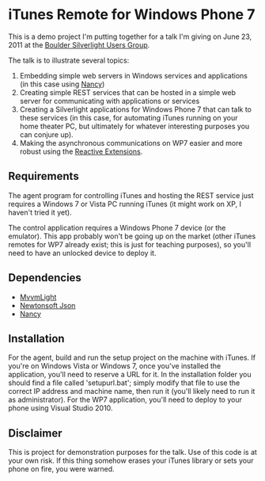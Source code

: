 iTunes Remote for Windows Phone 7
=========================================

This is a demo project I'm putting together for a talk I'm giving on June 23, 2011 at the [Boulder Silverlight Users Group](http://www.meetup.com/Boulder-Silverlight-Users-Group/).

The talk is to illustrate several topics:

1. Embedding simple web servers in Windows services and applications (in this case using [Nancy](http://elegantcode.com/2010/11/28/introducing-nancy-a-lightweight-web-framework-inspired-by-sinatra/))
2. Creating simple REST services that can be hosted in a simple web server for communicating with applications or services 
3. Creating a Silverlight applications for Windows Phone 7 that can talk to these services (in this case, for automating iTunes running on your home theater PC, but ultimately for whatever interesting purposes you can conjure up). 
4. Making the asynchronous communications on WP7 easier and more robust using the [Reactive Extensions](http://msdn.microsoft.com/en-us/data/gg577609).

Requirements
------------

The agent program for controlling iTunes and hosting the REST service just requires a Windows 7 or Vista PC running iTunes (it might work on XP, I haven't tried it yet).

The control application requires a Windows Phone 7 device (or the emulator). This app probably won't be going up on the market (other iTunes remotes for WP7 already exist; this is just for teaching purposes), so you'll need to have an unlocked device to deploy it.

Dependencies
------------
* [MvvmLight](http://mvvmlight.codeplex.com/)
* [Newtonsoft Json](http://james.newtonking.com/pages/json-net.aspx)
* [Nancy](http://elegantcode.com/2010/11/28/introducing-nancy-a-lightweight-web-framework-inspired-by-sinatra/)

Installation
------------
For the agent, build and run the setup project on the machine with iTunes. If you're on Windows Vista or Windows 7, once you've installed the application, you'll need to reserve a URL for it. In the installation folder you should find a file called 'setupurl.bat'; simply modify that file to use the correct IP address and machine name, then run it (you'll likely need to run it as administrator). 
For the WP7 application, you'll need to deploy to your phone using Visual Studio 2010.

Disclaimer
----------
This is project for demonstration purposes for the talk. Use of this code is at your own risk. If this thing somehow erases your iTunes library or sets your phone on fire, you were warned.